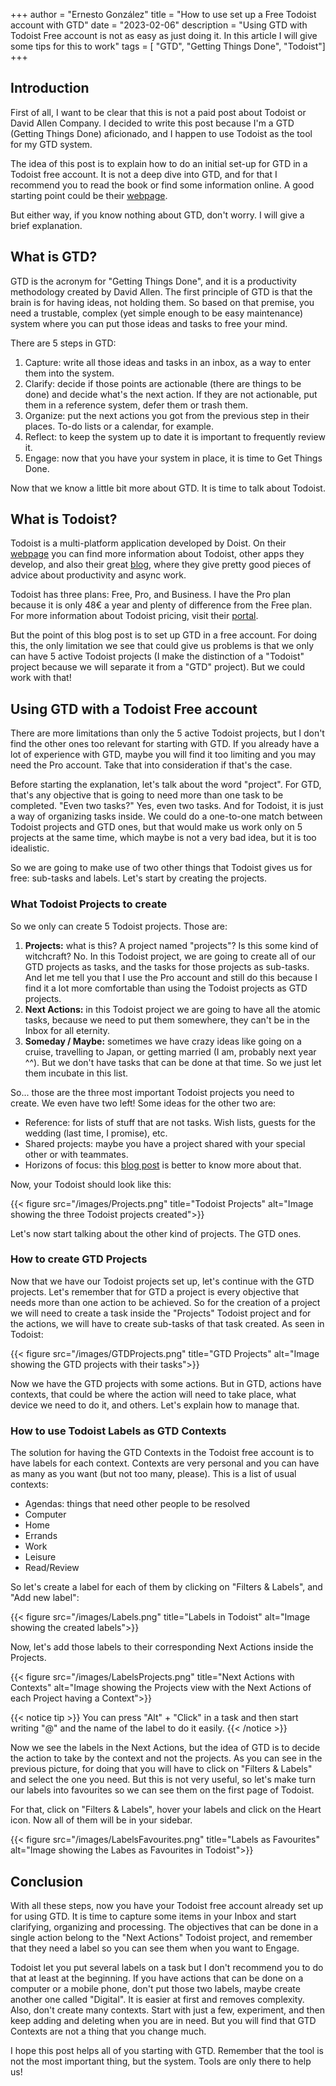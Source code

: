 +++ 
author = "Ernesto González" 
title = "How to use set up a Free Todoist account with GTD" 
date = "2023-02-06" 
description = "Using GTD with Todoist Free account is not as easy as just doing it. In this article I will give some tips for this to work" 
tags = [ "GTD", "Getting Things Done", "Todoist"] 
+++

## Introduction

First of all, I want to be clear that this is not a paid post about Todoist or David Allen Company. I decided to write this post because I'm a GTD (Getting Things Done) aficionado, and I happen to use Todoist as the tool for my GTD system.

The idea of this post is to explain how to do an initial set-up for GTD in a Todoist free account. It is not a deep dive into GTD, and for that I recommend you to read the book or find some information online. A good starting point could be their [webpage](https://gettingthingsdone.com/).

But either way, if you know nothing about GTD, don't worry. I will give a brief explanation.

## What is GTD?

GTD is the acronym for "Getting Things Done", and it is a productivity methodology created by David Allen. The first principle of GTD is that the brain is for having ideas, not holding them. So based on that premise, you need a trustable, complex (yet simple enough to be easy maintenance) system where you can put those ideas and tasks to free your mind.

There are 5 steps in GTD:

1. Capture: write all those ideas and tasks in an inbox, as a way to enter them into the system.
2. Clarify: decide if those points are actionable (there are things to be done) and decide what's the next action. If they are not actionable, put them in a reference system, defer them or trash them.
3. Organize: put the next actions you got from the previous step in their places. To-do lists or a calendar, for example.
4. Reflect: to keep the system up to date it is important to frequently review it.
5. Engage: now that you have your system in place, it is time to Get Things Done.

Now that we know a little bit more about GTD. It is time to talk about Todoist.

## What is Todoist?

Todoist is a multi-platform application developed by Doist. On their [webpage](https://doist.com/) you can find more information about Todoist, other apps they develop, and also their great [blog](https://blog.doist.com/), where they give pretty good pieces of advice about productivity and async work.

Todoist has three plans: Free, Pro, and Business. I have the Pro plan because it is only 48€ a year and plenty of difference from the Free plan. For more information about Todoist pricing, visit their [portal](https://todoist.com/pricing).

But the point of this blog post is to set up GTD in a free account. For doing this, the only limitation we see that could give us problems is that we only can have 5 active Todoist projects (I make the distinction of a "Todoist" project because we will separate it from a "GTD" project). But we could work with that!

## Using GTD with a Todoist Free account

There are more limitations than only the 5 active Todoist projects, but I don't find the other ones too relevant for starting with GTD. If you already have a lot of experience with GTD, maybe you will find it too limiting and you may need the Pro account. Take that into consideration if that's the case.

Before starting the explanation, let's talk about the word "project". For GTD, that's any objective that is going to need more than one task to be completed. "Even two tasks?" Yes, even two tasks. And for Todoist, it is just a way of organizing tasks inside. We could do a one-to-one match between Todoist projects and GTD ones, but that would make us work only on 5 projects at the same time, which maybe is not a very bad idea, but it is too idealistic.

So we are going to make use of two other things that Todoist gives us for free: sub-tasks and labels. Let's start by creating the projects.

### What Todoist Projects to create

So we only can create 5 Todoist projects. Those are:

1. **Projects:** what is this? A project named "projects"? Is this some kind of witchcraft? No. In this Todoist project, we are going to create all of our GTD projects as tasks, and the tasks for those projects as sub-tasks. And let me tell you that I use the Pro account and still do this because I find it a lot more comfortable than using the Todoist projects as GTD projects.
2. **Next Actions:** in this Todoist project we are going to have all the atomic tasks, because we need to put them somewhere, they can't be in the Inbox for all eternity.
3. **Someday / Maybe:** sometimes we have crazy ideas like going on a cruise, travelling to Japan, or getting married (I am, probably next year ^^). But we don't have tasks that can be done at that time. So we just let them incubate in this list.

So... those are the three most important Todoist projects you need to create. We even have two left! Some ideas for the other two are:

- Reference: for lists of stuff that are not tasks. Wish lists, guests for the wedding (last time, I promise), etc.
- Shared projects: maybe you have a project shared with your special other or with teammates.
- Horizons of focus: this [blog post](https://gettingthingsdone.com/2011/01/the-6-horizons-of-focus/) is better to know more about that.

Now, your Todoist should look like this:

{{< figure src="/images/Projects.png" title="Todoist Projects" alt="Image showing the three Todoist projects created">}}

Let's now start talking about the other kind of projects. The GTD ones.

### How to create GTD Projects

Now that we have our Todoist projects set up, let's continue with the GTD projects. Let's remember that for GTD a project is every objective that needs more than one action to be achieved. So for the creation of a project we will need to create a task inside the "Projects" Todoist project and for the actions, we will have to create sub-tasks of that task created. As seen in Todoist:

{{< figure src="/images/GTDProjects.png" title="GTD Projects" alt="Image showing the GTD projects with their tasks">}}

Now we have the GTD projects with some actions. But in GTD, actions have contexts, that could be where the action will need to take place, what device we need to do it, and others. Let's explain how to manage that.

### How to use Todoist Labels as GTD Contexts

The solution for having the GTD Contexts in the Todoist free account is to have labels for each context. Contexts are very personal and you can have as many as you want (but not too many, please). This is a list of usual contexts:

- Agendas: things that need other people to be resolved
- Computer
- Home
- Errands
- Work
- Leisure
- Read/Review

So let's create a label for each of them by clicking on "Filters & Labels", and "Add new label": 

{{< figure src="/images/Labels.png" title="Labels in Todoist" alt="Image showing the created labels">}}

Now, let's add those labels to their corresponding Next Actions inside the Projects.

{{< figure src="/images/LabelsProjects.png" title="Next Actions with Contexts" alt="Image showing the Projects view with the Next Actions of each Project having a Context">}}

{{< notice tip >}} You can press "Alt" + "Click" in a task and then start writing "@" and the name of the label to do it easily. {{< /notice >}}

Now we see the labels in the Next Actions, but the idea of GTD is to decide the action to take by the context and not the projects. As you can see in the previous picture, for doing that you will have to click on "Filters & Labels" and select the one you need. But this is not very useful, so let's make turn our labels into favourites so we can see them on the first page of Todoist. 

For that, click on "Filters & Labels", hover your labels and click on the Heart icon. Now all of them will be in your sidebar.

{{< figure src="/images/LabelsFavourites.png" title="Labels as Favourites" alt="Image showing the Labes as Favourites in Todoist">}}

## Conclusion

With all these steps, now you have your Todoist free account already set up for using GTD. It is time to capture some items in your Inbox and start clarifying, organizing and processing. The objectives that can be done in a single action belong to the "Next Actions" Todoist project, and remember that they need a label so you can see them when you want to Engage.

Todoist let you put several labels on a task but I don't recommend you to do that at least at the beginning. If you have actions that can be done on a computer or a mobile phone, don't put those two labels, maybe create another one called "Digital". It is easier at first and removes complexity. Also, don't create many contexts. Start with just a few, experiment, and then keep adding and deleting when you are in need. But you will find that GTD Contexts are not a thing that you change much.

I hope this post helps all of you starting with GTD. Remember that the tool is not the most important thing, but the system. Tools are only there to help us!
